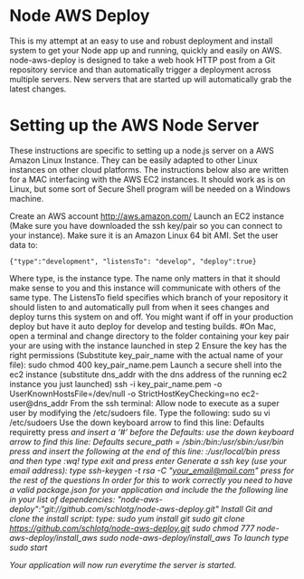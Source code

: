 Node AWS Deploy
=====
This is my attempt at an easy to use and robust deployment and install system to get your Node app up and running, quickly and easily on AWS. node-aws-deploy is designed to take a web hook HTTP post from a Git repository service and than automatically trigger a deployment across multiple servers. New servers that are started up will automatically grab the latest changes.

Setting up the AWS Node Server
=
These instructions are specific to setting up a node.js server on a AWS Amazon Linux Instance. They can be easily adapted to other Linux instances on other cloud platforms. The instructions below also are written for a MAC interfacing with the AWS EC2 instances. It should work as is on Linux, but some sort of Secure Shell program will be needed on a Windows machine.

Create an AWS account http://aws.amazon.com/
Launch an EC2 instance (Make sure you have downloaded the ssh key/pair so you can connect to your instance). Make sure it is an Amazon Linux 64 bit AMI. Set the user data to:

    {"type":"development", "listensTo": "develop", "deploy":true}

Where type, is the instance type. The name only matters in that it should make sense to you and this instance will communicate with others of the same type. The ListensTo field specifies which branch of your repository it should listen to and automatically pull from when it sees changes and deploy turns this system on and off. You might want if off in your production deploy but have it auto deploy for develop and testing builds.
#On Mac, open a terminal and change directory to the folder containing your key pair your are using with the instance launched in step 2
    Ensure the key has the right permissions (Substitute key_pair_name with the actual name of your file):
        sudo chmod 400 key_pair_name.pem
    Launch a secure shell into the ec2 instance (substitute dns_addr with the dns address of the running ec2 instance you just launched)
        ssh -i key_pair_name.pem -o UserKnownHostsFile=/dev/null -o StrictHostKeyChecking=no ec2-user@dns_addr
    From the ssh terminal:
        Allow node to execute as a super user by modifying the /etc/sudoers file. Type the following:
            sudo su
            vi /etc/sudoers
        Use the down keyboard arrow to find this line:
            	Defaults	requiretty
        press <i> and insert a ‘#’ before the Defaults:
        use the down keyboard arrow to find this line:
            Defaults	secure_path = /sbin:/bin:/usr/sbin:/usr/bin
        press and insert the following at the end of this line:
        	:/usr/local/bin
        press <esc> and then type :wq!
        type exit and press enter
Generate a ssh key (use your email address):
    type ssh-keygen -t rsa -C "your_email@mail.com"
    press <enter> for the rest of the questions
In order for this to work correctly you need to have a valid package.json for your application and include the the following line in your list of dependencies:
    	"node-aws-deploy":"git://github.com/schlotg/node-aws-deploy.git"
Install Git and clone the install script:
    type:
        sudo yum install git
        sudo git clone https://github.com/schlotg/node-aws-deploy.git
        sudo chmod 777 node-aws-deploy/install_aws
        sudo node-aws-deploy/install_aws
To launch type
    sudo start <your application name>

Your application will now run everytime the server is started.




